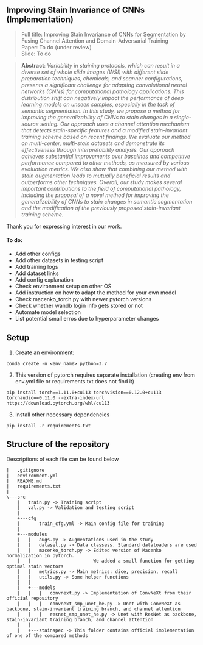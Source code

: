 ## Improving Stain Invariance of CNNs (Implementation)

> Full title: Improving Stain Invariance of CNNs for Segmentation by Fusing Channel Attention and Domain-Adversarial Training <br>
> Paper: To do (under review) <br> 
> Slide: To do <br>

> **Abstract**:
> *Variability in staining protocols, which can result in a diverse set of whole slide images (WSI) with different slide preparation techniques, chemicals, and scanner configurations, presents a significant challenge for adapting convolutional neural networks (CNNs) for computational pathology applications. This distribution shift can negatively impact the performance of deep learning models on unseen samples, especially in the task of semantic segmentation. In this study, we propose a method for improving the generalizability of CNNs to stain changes in a single-source setting. Our approach uses a channel attention mechanism that detects stain-specific features and a modified stain-invariant training scheme based on recent findings. We evaluate our method on multi-center, multi-stain datasets and demonstrate its effectiveness through interpretability analysis. Our approach achieves substantial improvements over baselines and competitive performance compared to other methods, as measured by various evaluation metrics. We also show that combining our method with stain augmentation leads to mutually beneficial results and outperforms other techniques. Overall, our study makes several important contributions to the field of computational pathology, including the proposal of a novel method for improving the generalizability of CNNs to stain changes in semantic segmentation and the modification of the previously proposed stain-invariant training scheme.* <br>


Thank you for expressing interest in our work.

#### To do:
- Add other configs
- Add other datasets in testing script
- Add training logs
- Add dataset links
- Add config explanation
- Check environment setup on other OS 
- Add instruction on how to adapt the method for your own model
- Check macenko_torch.py with newer pytorch versions
- Check whether wandb login info gets stored or not
- Automate model selection
- List potential small erros due to hyperparameter changes

## Setup
  
1. Create an environment:
```
conda create -n <env_name> python=3.7
```
2. This version of pytorch requires separate installation (creating env from env.yml file or requirements.txt does not find it)
```
pip install torch==1.11.0+cu113 torchvision==0.12.0+cu113 torchaudio==0.11.0 --extra-index-url https://download.pytorch.org/whl/cu113
```
3. Install other necessary dependencies
```
pip install -r requirements.txt
```

## Structure of the repository
Descriptions of each file can be found below

```
|   .gitignore
|   environment.yml
|   README.md
|   requirements.txt
|   
\---src
    |   train.py -> Training script 
    |   val.py -> Validation and testing script
    |   
    +---cfg
    |       train_cfg.yml -> Main config file for training 
    |       
    +---modules
    |   |   augs.py -> Augmentations used in the study
    |   |   dataset.py -> Data classess. Standard dataloaders are used 
    |   |   macenko_torch.py -> Edited version of Macenko normalization in pytorch. 
    |   |                       We added a small function for getting optimal stain vectors
    |   |   metrics.py -> Main metrics: dice, precision, recall 
    |   |   utils.py -> Some helper functions
    |   |   
    |   +---models
    |   |   |   convnext.py -> Implementation of ConvNeXt from their official repository
    |   |   |   convnext_smp_unet_he.py -> Unet with ConvNeXt as backbone, stain-invariant training branch, and channel attention 
    |   |   |   resnet_smp_unet_he.py -> Unet with ResNet as backbone, stain-invariant training branch, and channel attention
    |   |           
    |   +---stainspec -> This folder contains official implementation of one of the compared methods
```         


